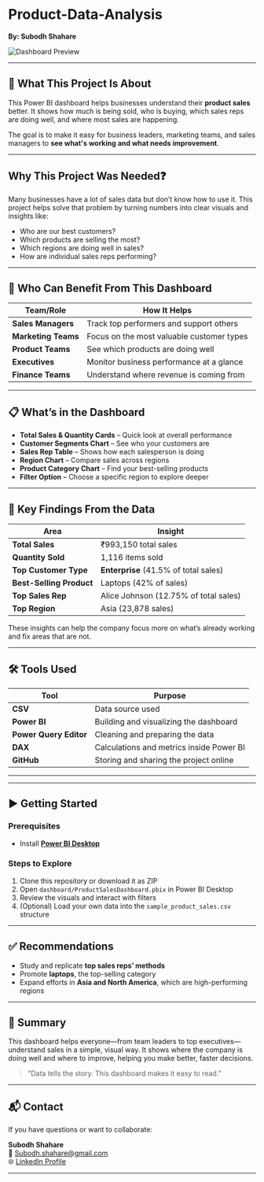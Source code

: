 # Product-Data-Analysis
**By: Subodh Shahare**

![Dashboard Preview](./images/Screenshot_Product%20Data%20Analysis%20Dashobard.png)

---

## 🎯 What This Project Is About

This Power BI dashboard helps businesses understand their **product sales** better. It shows how much is being sold, who is buying, which sales reps are doing well, and where most sales are happening.

The goal is to make it easy for business leaders, marketing teams, and sales managers to **see what's working and what needs improvement**.

---

##  Why This Project Was Needed❓

Many businesses have a lot of sales data but don’t know how to use it. This project helps solve that problem by turning numbers into clear visuals and insights like:

- Who are our best customers?
- Which products are selling the most?
- Which regions are doing well in sales?
- How are individual sales reps performing?

---

## 👥 Who Can Benefit From This Dashboard

| Team/Role             | How It Helps |
|----------------------|--------------|
| **Sales Managers**   | Track top performers and support others |
| **Marketing Teams**  | Focus on the most valuable customer types |
| **Product Teams**    | See which products are doing well |
| **Executives**       | Monitor business performance at a glance |
| **Finance Teams**    | Understand where revenue is coming from |

---

## 📋 What’s in the Dashboard

- **Total Sales & Quantity Cards** – Quick look at overall performance  
- **Customer Segments Chart** – See who your customers are  
- **Sales Rep Table** – Shows how each salesperson is doing  
- **Region Chart** – Compare sales across regions  
- **Product Category Chart** – Find your best-selling products  
- **Filter Option** – Choose a specific region to explore deeper

---

## 📌 Key Findings From the Data

| Area                  | Insight |
|-----------------------|---------|
| **Total Sales**       | ₹993,150 total sales |
| **Quantity Sold**     | 1,116 items sold |
| **Top Customer Type** | **Enterprise** (41.5% of total sales) |
| **Best-Selling Product** | Laptops (42% of sales) |
| **Top Sales Rep**     | Alice Johnson (12.75% of total sales) |
| **Top Region**        | Asia (23,878 sales) |

These insights can help the company focus more on what’s already working and fix areas that are not.

---

## 🛠️ Tools Used

| Tool | Purpose |
|------|---------|
| **CSV** | Data source used |
| **Power BI** | Building and visualizing the dashboard |
| **Power Query Editor** | Cleaning and preparing the data |
| **DAX** | Calculations and metrics inside Power BI |
| **GitHub** | Storing and sharing the project online |

---
---

## ▶️ Getting Started

### Prerequisites
- Install **[Power BI Desktop](https://powerbi.microsoft.com/en-us/desktop/)**

### Steps to Explore
1. Clone this repository or download it as ZIP
2. Open `dashboard/ProductSalesDashboard.pbix` in Power BI Desktop
3. Review the visuals and interact with filters
4. (Optional) Load your own data into the `sample_product_sales.csv` structure

---

## ✅ Recommendations

- Study and replicate **top sales reps’ methods**
- Promote **laptops**, the top-selling category
- Expand efforts in **Asia and North America**, which are high-performing regions

---

## 🧾 Summary

This dashboard helps everyone—from team leaders to top executives—understand sales in a simple, visual way. It shows where the company is doing well and where to improve, helping you make better, faster decisions.

> “Data tells the story. This dashboard makes it easy to read.”

---


## 📬 Contact

If you have questions or want to collaborate:

**Subodh Shahare**  
📧 Subodh.shahare@gmail.com  
🌐 [LinkedIn Profile](https://www.linkedin.com/in/subodhshahare
)

---

